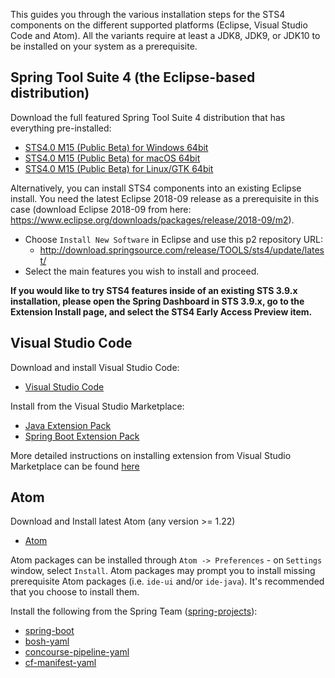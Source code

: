 This guides you through the various installation steps for the STS4 components on the different supported platforms (Eclipse, Visual Studio Code and Atom). All the variants require at least a JDK8, JDK9, or JDK10 to be installed on your system as a prerequisite.

## Spring Tool Suite 4 (the Eclipse-based distribution)

Download the full featured Spring Tool Suite 4 distribution that has everything pre-installed:

* [STS4.0 M15 (Public Beta) for Windows 64bit](http://download.springsource.com/milestone/STS4/4.0.0.M15/dist/e4.9/spring-tool-suite-4-4.0.0.M15-e4.9.0-win32.win32.x86_64.zip)
* [STS4.0 M15 (Public Beta) for macOS 64bit](http://download.springsource.com/milestone/STS4/4.0.0.M15/dist/e4.9/spring-tool-suite-4-4.0.0.M15-e4.9.0-macosx.cocoa.x86_64.dmg)
* [STS4.0 M15 (Public Beta) for Linux/GTK 64bit](http://download.springsource.com/milestone/STS4/4.0.0.M15/dist/e4.9/spring-tool-suite-4-4.0.0.M15-e4.9.0-linux.gtk.x86_64.tar.gz)

Alternatively, you can install STS4 components into an existing Eclipse install. You need the latest Eclipse 2018-09 release as a prerequisite in this case (download Eclipse 2018-09 from here: https://www.eclipse.org/downloads/packages/release/2018-09/m2).

* Choose `Install New Software` in Eclipse and use this p2 repository URL:
  * http://download.springsource.com/release/TOOLS/sts4/update/latest/
* Select the main features you wish to install and proceed.

**If you would like to try STS4 features inside of an existing STS 3.9.x installation, please open the
Spring Dashboard in STS 3.9.x, go to the Extension Install page, and select the STS4 Early Access Preview item.**

## Visual Studio Code

Download and install Visual Studio Code:

* [Visual Studio Code](https://code.visualstudio.com/)

Install from the Visual Studio Marketplace:
* [Java Extension Pack](https://marketplace.visualstudio.com/items?itemName=vscjava.vscode-java-pack)
* [Spring Boot Extension Pack](https://marketplace.visualstudio.com/items?itemName=Pivotal.vscode-boot-dev-pack)

More detailed instructions on installing extension from Visual Studio Marketplace can be found [here](https://code.visualstudio.com/docs/editor/extension-gallery)

## Atom

Download and Install latest Atom (any version >= 1.22)
* [Atom](http://atom.io)

Atom packages can be installed through `Atom -> Preferences` - on `Settings` window, select `Install`. Atom packages may prompt you to install missing prerequisite Atom packages (i.e. `ide-ui` and/or `ide-java`). It's recommended that you choose to install them.

Install the following from the Spring Team ([spring-projects](https://atom.io/users/spring-projects)):
- [spring-boot](https://atom.io/packages/spring-boot)
- [bosh-yaml](https://atom.io/packages/bosh-yaml)
- [concourse-pipeline-yaml](https://atom.io/packages/concourse-pipeline-yaml)
- [cf-manifest-yaml](https://atom.io/packages/cf-manifest-yaml)